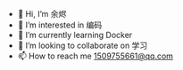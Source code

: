 - 👋 Hi, I’m 余烬
- 👀 I’m interested in 编码
- 🌱 I’m currently learning Docker
- 💞️ I’m looking to collaborate on 学习
- 📫 How to reach me 1509755661@qq.com

<!---
zhlovezyh/zhlovezyh is a ✨ special ✨ repository because its `README.md` (this file) appears on your GitHub profile.
You can click the Preview link to take a look at your changes.
--->
